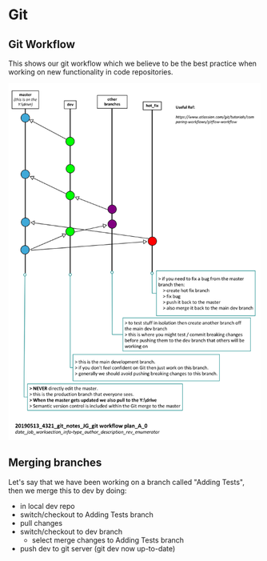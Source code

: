 # Git

## Git Workflow

This shows our git workflow which we believe to be the best practice when working on
new functionality in code repositories.

![Git workflow](images/git/git_workflow.png)

## Merging branches

Let's say that we have been working on a branch called "Adding Tests", then we merge this to dev by doing:

- in local dev repo
- switch/checkout to Adding Tests branch
- pull changes
- switch/checkout to dev branch 
  - select merge changes to Adding Tests branch
- push dev to git server (git dev now up-to-date)
